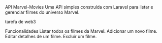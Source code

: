API Marvel-Movies
Uma API simples construída com Laravel para listar e gerenciar filmes do universo Marvel.

tarefa de web3

Funcionalidades
Listar todos os filmes da Marvel.
Adicionar um novo filme.
Editar detalhes de um filme.
Excluir um filme.